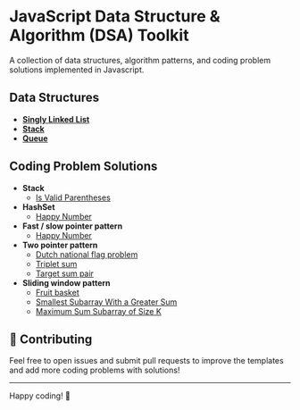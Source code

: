 # JavaScript Data Structure & Algorithm (DSA) Toolkit

A collection of data structures, algorithm patterns, and coding problem solutions implemented in Javascript.

## Data Structures
- **[Singly Linked List](data-structures/singly-linked-list.js)**
- **[Stack](data-structures/stack.js)**
- **[Queue](data-structures/queue.js)**

## Coding Problem Solutions
- **Stack**
   - [Is Valid Parentheses](problems/stack-is-valid-parantheses.js)
- **HashSet**
   - [Happy Number](problems/fsp-happy-number.js)
- **Fast / slow pointer pattern**
   - [Happy Number](problems/fsp-happy-number.js)
- **Two pointer pattern**
   - [Dutch national flag problem](problems/tp-0-1-2.js)
   - [Triplet sum](problems/tp-triplet-sum.js)
   - [Target sum pair](problems/tp-target-sum-pair.js)
- **Sliding window pattern**
   - [Fruit basket](problems/slidingwindow-fruit-basket.js)
   - [Smallest Subarray With a Greater Sum](problems/slidingwindow-small-subarray-sum.js)
   - [Maximum Sum Subarray of Size K](problems/slidingwindow-small-subarray-sum.js)


## 🤝 Contributing
Feel free to open issues and submit pull requests to improve the templates and add more coding problems with solutions!

---
Happy coding! 🎯
